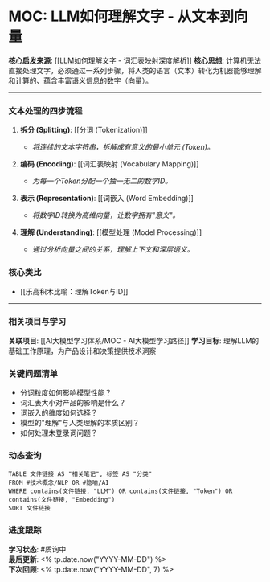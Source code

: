# MOC: LLM如何理解文字 - 从文本到向量

**核心启发来源**: [[LLM如何理解文字 - 词汇表映射深度解析]]
**核心思想**: 计算机无法直接处理文字，必须通过一系列步骤，将人类的语言（文本）转化为机器能够理解和计算的、蕴含丰富语义信息的数字（向量）。

---

### 文本处理的四步流程

1.  **拆分 (Splitting)**: [[分词 (Tokenization)]]
    - *将连续的文本字符串，拆解成有意义的最小单元 (Token)。*

2.  **编码 (Encoding)**: [[词汇表映射 (Vocabulary Mapping)]]
    - *为每一个Token分配一个独一无二的数字ID。*

3.  **表示 (Representation)**: [[词嵌入 (Word Embedding)]]
    - *将数字ID转换为高维向量，让数字拥有"意义"。*

4.  **理解 (Understanding)**: [[模型处理 (Model Processing)]]
    - *通过分析向量之间的关系，理解上下文和深层语义。*

### 核心类比
- [[乐高积木比喻：理解Token与ID]]

---

### 相关项目与学习

**关联项目**: [[AI大模型学习体系/MOC - AI大模型学习路径]]
**学习目标**: 理解LLM的基础工作原理，为产品设计和决策提供技术洞察

### 关键问题清单

- 分词粒度如何影响模型性能？
- 词汇表大小对产品的影响是什么？
- 词嵌入的维度如何选择？
- 模型的"理解"与人类理解的本质区别？
- 如何处理未登录词问题？

### 动态查询

```dataview
TABLE 文件链接 AS "相关笔记", 标签 AS "分类"
FROM #技术概念/NLP OR #隐喻/AI
WHERE contains(文件链接, "LLM") OR contains(文件链接, "Token") OR contains(文件链接, "Embedding")
SORT 文件链接
```

### 进度跟踪

**学习状态**: #质询中  
**最后更新**: <% tp.date.now("YYYY-MM-DD") %>  
**下次回顾**: <% tp.date.now("YYYY-MM-DD", 7) %>